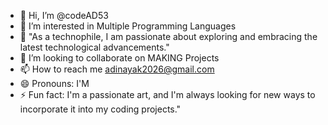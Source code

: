 - 👋 Hi, I’m @codeAD53
- 👀 I’m interested in Multiple Programming Languages
- 🌱 "As a technophile, I am passionate about exploring and embracing the latest technological advancements." 
- 💞️ I’m looking to collaborate on MAKING Projects 
- 📫 How to reach me adinayak2026@gmail.com
- 😄 Pronouns: I'M
- ⚡ Fun fact: I'm a passionate art, and I'm always looking for new ways to incorporate it into my coding projects."

<!---
codeAD53/codeAD53 is a ✨ special ✨ repository because its `README.md` (this file) appears on your GitHub profile.
You can click the Preview link to take a look at your changes.
--->
